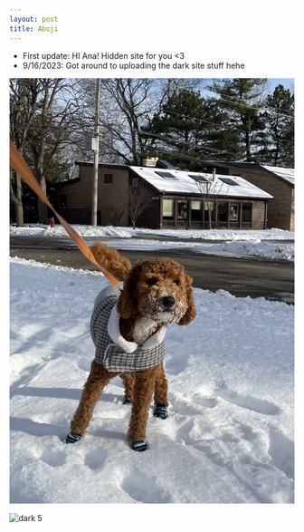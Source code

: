 ```yaml
---
layout: post
title: Aboji
---
```


* First update: HI Ana! Hidden site for you <3 
* 9/16/2023: Got around to uploading the dark site stuff hehe 

![Dog](/assets/images/dog.jpg)

![dark 5](/assets/images/dark5.JPG)
